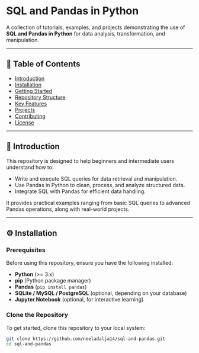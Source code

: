 # SQL and Pandas in Python  

A collection of tutorials, examples, and projects demonstrating the use of **SQL and Pandas in Python** for data analysis, transformation, and manipulation.  

---

## 📌 Table of Contents  

- [Introduction](#introduction)  
- [Installation](#installation)  
- [Getting Started](#getting-started)  
- [Repository Structure](#repository-structure)  
- [Key Features](#key-features)  
- [Projects](#projects)  
- [Contributing](#contributing)  
- [License](#license)  

---

## 🔹 Introduction  

This repository is designed to help beginners and intermediate users understand how to:  
- Write and execute SQL queries for data retrieval and manipulation.  
- Use Pandas in Python to clean, process, and analyze structured data.  
- Integrate SQL with Pandas for efficient data handling.  

It provides practical examples ranging from basic SQL queries to advanced Pandas operations, along with real-world projects.  

---

## ⚙️ Installation  

### Prerequisites  
Before using this repository, ensure you have the following installed:  

- **Python** (>= 3.x)  
- **pip** (Python package manager)  
- **Pandas** (`pip install pandas`)  
- **SQLite / MySQL / PostgreSQL** (optional, depending on your database)  
- **Jupyter Notebook** (optional, for interactive learning)  

### Clone the Repository  
To get started, clone this repository to your local system:  

```bash
git clone https://github.com/neeladalja14/sql-and-pandas.git
cd sql-and-pandas
